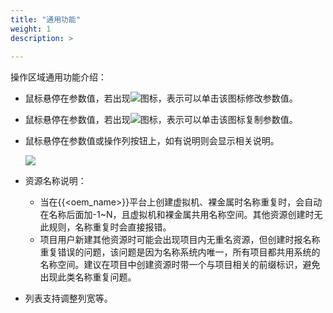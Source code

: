 ```yaml
---
title: "通用功能"
weight: 1
description: >
    
---
```


操作区域通用功能介绍：

- 鼠标悬停在参数值，若出现![](../../../images/intro/edit1.png)图标，表示可以单击该图标修改参数值。
- 鼠标悬停在参数值，若出现![](../../../images/intro/copy1.png)图标，表示可以单击该图标复制参数值。
- 鼠标悬停在参数值或操作列按钮上，如有说明则会显示相关说明。
      
   ![](../../../images/intro/editandcopy.png)
   
- 资源名称说明：
    - 当在{{<oem_name>}}平台上创建虚拟机、裸金属时名称重复时，会自动在名称后面加-1~N，且虚拟机和裸金属共用名称空间。其他资源创建时无此规则，名称重复时会直接报错。
    - 项目用户新建其他资源时可能会出现项目内无重名资源，但创建时报名称重复错误的问题，该问题是因为名称系统内唯一，所有项目都共用系统的名称空间。建议在项目中创建资源时带一个与项目相关的前缀标识，避免出现此类名称重复问题。

- 列表支持调整列宽等。